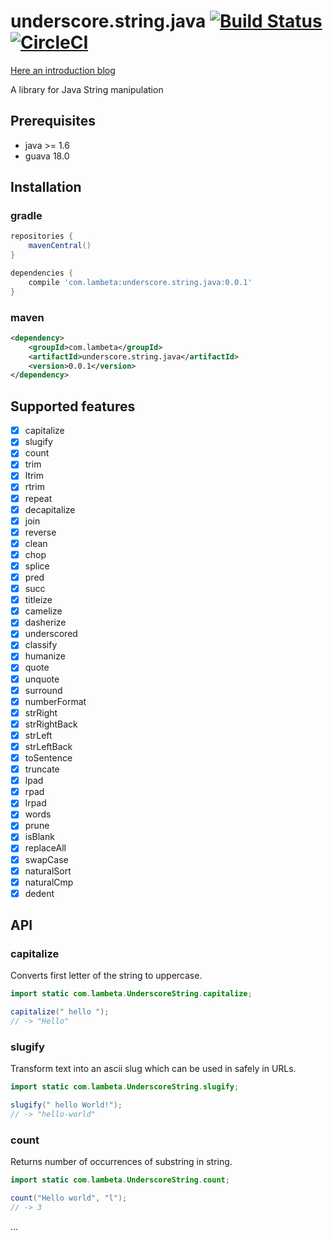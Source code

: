 underscore.string.java
[![Build Status](https://travis-ci.org/qianyan/underscore.string.java.svg?branch=master)](https://travis-ci.org/qianyan/underscore.string.java)
[![CircleCI](https://circleci.com/gh/qianyan/underscore.string.java.svg?style=shield)](https://circleci.com/gh/qianyan/underscore.string.java)
===

[Here an introduction blog](http://lambeta.com/2017/09/06/Underscore-string-java/)

A library for Java String manipulation
## Prerequisites
* java >= 1.6
* guava 18.0

## Installation
### gradle
```groovy
repositories {
    mavenCentral()
}

dependencies {
    compile 'com.lambeta:underscore.string.java:0.0.1'
}
```
### maven
```xml
<dependency>
    <groupId>com.lambeta</groupId>
    <artifactId>underscore.string.java</artifactId>
    <version>0.0.1</version>
</dependency>
```

## Supported features
- [x] capitalize
- [x] slugify
- [x] count
- [x] trim
- [x] ltrim
- [x] rtrim
- [x] repeat
- [x] decapitalize
- [x] join
- [x] reverse
- [x] clean
- [x] chop
- [x] splice
- [x] pred
- [x] succ
- [x] titleize
- [x] camelize
- [x] dasherize
- [x] underscored
- [x] classify
- [x] humanize
- [x] quote
- [x] unquote
- [x] surround
- [x] numberFormat
- [x] strRight
- [x] strRightBack
- [x] strLeft
- [x] strLeftBack
- [x] toSentence
- [x] truncate
- [x] lpad
- [x] rpad
- [x] lrpad
- [x] words
- [x] prune
- [x] isBlank
- [x] replaceAll
- [x] swapCase
- [x] naturalSort
- [x] naturalCmp
- [x] dedent

## API
### capitalize
Converts first letter of the string to uppercase.
```java
import static com.lambeta.UnderscoreString.capitalize;

capitalize(" hello ");
// -> "Hello"
```
### slugify
Transform text into an ascii slug which can be used in safely in URLs.
```java
import static com.lambeta.UnderscoreString.slugify;

slugify(" hello World!");
// -> "hello-world"
```
### count
Returns number of occurrences of substring in string.
```java
import static com.lambeta.UnderscoreString.count;

count("Hello world", "l");
// -> 3
```
...

